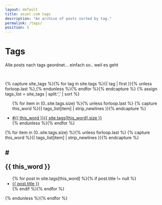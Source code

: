 ```yaml
---
layout: default
title: aszel.com tags
description: "An archive of posts sorted by tag."
permalink: /tags/
position: 5
---
```


<h1 class="post-title">Tags</h1>
<p>Alle posts nach tags geordnet... einfach so.. weil es geht</p><br>

{% capture site_tags %}{% for tag in site.tags %}{{ tag | first }}{% unless forloop.last %},{% endunless %}{% endfor %}{% endcapture %}
{% assign tags_list = site_tags | split:',' | sort %}

<ul class="entry-meta inline-list">

{% for item in (0..site.tags.size) %}{% unless forloop.last %}
{% capture this_word %}{{ tags_list[item] | strip_newlines }}{% endcapture %}
<li><a href="#{{ this_word }}" class="tag"><span class="term">#{{ this_word }}</span><span class="count">{{ site.tags[this_word].size }}</span></a></li>
{% endunless %}{% endfor %}
</ul>

{% for item in (0..site.tags.size) %}{% unless forloop.last %}
{% capture this_word %}{{ tags_list[item] | strip_newlines }}{% endcapture %}
<article class="tagblock">
<h2 id="{{ this_word }}" class="tag-heading"><p class="tag-marker"># </p>{{ this_word }}</h2>
<ul>
{% for post in site.tags[this_word] %}{% if post.title != null %}
<li class="entry-title"><a href="{{ site.url }}{{ post.url }}" title="{{ post.title }}">{{ post.title }}</a></li>
{% endif %}{% endfor %}
</ul>
</article><!-- /.hentry -->
{% endunless %}{% endfor %}